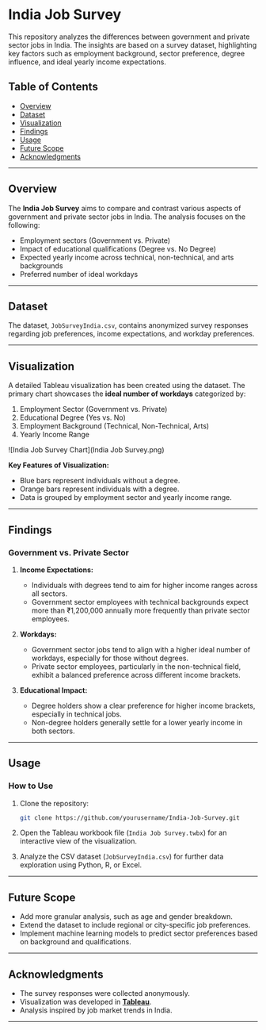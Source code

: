 # India Job Survey

This repository analyzes the differences between government and private sector jobs in India. The insights are based on a survey dataset, highlighting key factors such as employment background, sector preference, degree influence, and ideal yearly income expectations.

## Table of Contents

- [Overview](#overview)
- [Dataset](#dataset)
- [Visualization](#visualization)
- [Findings](#findings)
- [Usage](#usage)
- [Future Scope](#future-scope)
- [Acknowledgments](#acknowledgments)

---

## Overview

The **India Job Survey** aims to compare and contrast various aspects of government and private sector jobs in India. The analysis focuses on the following:

- Employment sectors (Government vs. Private)
- Impact of educational qualifications (Degree vs. No Degree)
- Expected yearly income across technical, non-technical, and arts backgrounds
- Preferred number of ideal workdays

---

## Dataset

The dataset, `JobSurveyIndia.csv`, contains anonymized survey responses regarding job preferences, income expectations, and workday preferences.

---

## Visualization

A detailed Tableau visualization has been created using the dataset. The primary chart showcases the **ideal number of workdays** categorized by:

1. Employment Sector (Government vs. Private)
2. Educational Degree (Yes vs. No)
3. Employment Background (Technical, Non-Technical, Arts)
4. Yearly Income Range

![India Job Survey Chart](India Job Survey.png)

**Key Features of Visualization:**
- Blue bars represent individuals without a degree.
- Orange bars represent individuals with a degree.
- Data is grouped by employment sector and yearly income range.

---

## Findings

### Government vs. Private Sector
1. **Income Expectations:**
   - Individuals with degrees tend to aim for higher income ranges across all sectors.
   - Government sector employees with technical backgrounds expect more than ₹1,200,000 annually more frequently than private sector employees.

2. **Workdays:**
   - Government sector jobs tend to align with a higher ideal number of workdays, especially for those without degrees.
   - Private sector employees, particularly in the non-technical field, exhibit a balanced preference across different income brackets.

3. **Educational Impact:**
   - Degree holders show a clear preference for higher income brackets, especially in technical jobs.
   - Non-degree holders generally settle for a lower yearly income in both sectors.

---

## Usage

### How to Use
1. Clone the repository:
   ```bash
   git clone https://github.com/yourusername/India-Job-Survey.git
   ```
2. Open the Tableau workbook file (`India Job Survey.twbx`) for an interactive view of the visualization.

3. Analyze the CSV dataset (`JobSurveyIndia.csv`) for further data exploration using Python, R, or Excel.

---

## Future Scope

- Add more granular analysis, such as age and gender breakdown.
- Extend the dataset to include regional or city-specific job preferences.
- Implement machine learning models to predict sector preferences based on background and qualifications.

---

## Acknowledgments

- The survey responses were collected anonymously.
- Visualization was developed in **[Tableau](https://public.tableau.com/authoring/IndiaJobSurvey/Job#1)**.
- Analysis inspired by job market trends in India.

--- 

